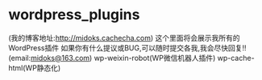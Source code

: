 wordpress_plugins
=================
(我的博客地址:http://midoks.cachecha.com)
这个里面将会展示我所有的WordPress插件
如果你有什么提议或BUG,可以随时提交各我,我会尽快回复!!
(email:midoks@163.com)
wp-weixin-robot(WP微信机器人插件)
wp-cache-html(WP静态化)

